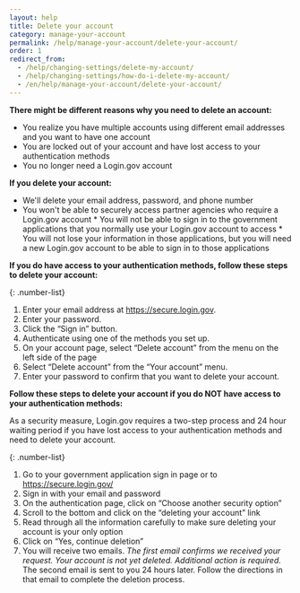 ```yaml
---
layout: help
title: Delete your account
category: manage-your-account
permalink: /help/manage-your-account/delete-your-account/
order: 1
redirect_from:
  - /help/changing-settings/delete-my-account/
  - /help/changing-settings/how-do-i-delete-my-account/
  - /en/help/manage-your-account/delete-your-account/
---
```

 **There might be different reasons why you need to delete an account:**

* You realize you have multiple accounts using different email addresses and you want to have one account
* You are locked out of your account and have lost access to your authentication methods
* You no longer need a Login.gov account

**If you delete your account:**

* We'll delete your email address, password, and phone number
* You won't be able to securely access partner agencies who require a Login.gov account
*﻿ You will not be able to sign in to the government applications that you normally use your Login.gov account to access
*﻿ You will not lose your information in those applications, but you will need a new Login.gov account to be able to sign in to those applications

**If you do have access to your authentication methods, follow these steps to delete your account:**

{: .number-list}
1. Enter your email address at <https://secure.login.gov>.
2. Enter your password.
3. Click the “Sign in” button.
4. Authenticate using one of the methods you set up.
5. On your account page, select “Delete account” from the menu on the left side of the page
6. Select “Delete account” from the “Your account” menu.
7. Enter your password to confirm that you want to delete your account.

**Follow these steps to delete your account if you do NOT have access to your authentication methods:**

As a security measure, Login.gov requires a two-step process and 24 hour waiting period if you have lost access to your authentication methods and need to delete your account.

{: .number-list}
1. Go to your government application sign in page or to <https://secure.login.gov/>
2. Sign in with your email and password
3. On the authentication page, click on “Choose another security option”
4. Scroll to the bottom and click on the “deleting your account” link
5. Read through all the information carefully to make sure deleting your account is your only option
6. Click on “Yes, continue deletion”
7. You will receive two emails.
        *The first email confirms we received your request. Your account is not yet deleted. Additional action is required.*
        The second email is sent to you 24 hours later. Follow the directions in that email to complete the deletion process.
